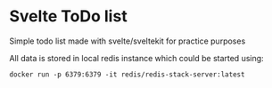 # Svelte ToDo list

Simple todo list made with svelte/sveltekit for practice purposes

All data is stored in local redis instance which could be started using:
```
docker run -p 6379:6379 -it redis/redis-stack-server:latest
```
